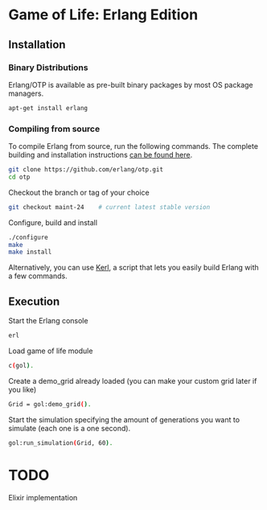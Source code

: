 # Game of Life: Erlang Edition

## Installation

### Binary Distributions

Erlang/OTP is available as pre-built binary packages by most OS package managers.

```sh
apt-get install erlang
```

### Compiling from source

To compile Erlang from source, run the following commands. The complete building and installation instructions [can be found here](HOWTO/INSTALL.md).

```sh
git clone https://github.com/erlang/otp.git
cd otp
```

Checkout the branch or tag of your choice

```sh
git checkout maint-24    # current latest stable version
```

Configure, build and install

```sh
./configure
make
make install
```

Alternatively, you can use [Kerl](https://github.com/kerl/kerl), a script that lets you easily build Erlang with a few commands.

## Execution

Start the Erlang console
```sh
erl
```

Load game of life module
```sh
c(gol).
```

Create a demo_grid already loaded (you can make your custom grid later if you like)
```sh
Grid = gol:demo_grid().
```

Start the simulation specifying the amount of generations you want to simulate (each one is a one second).
```sh
gol:run_simulation(Grid, 60).
```

# TODO
Elixir implementation
